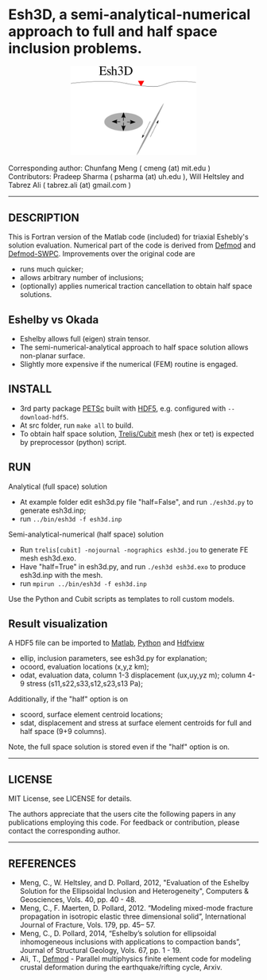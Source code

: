 # Esh3D, a semi-analytical-numerical approach to full and half space inclusion problems.
<p align="center">
<img src="https://github.com/Chunfang/Esh3D/blob/master/Esh3D.png" height="50%" width="50%">
</p>

Corresponding author: Chunfang Meng ( cmeng (at) mit.edu )  
Contributors: Pradeep Sharma ( psharma (at) uh.edu ), Will Heltsley and Tabrez Ali ( tabrez.ali (at) gmail.com )

* * *

## DESCRIPTION
This is Fortran version of the Matlab code (included) for triaxial Eshebly's solution evaluation. Numerical part of the code is derived from [Defmod](https://bitbucket.org/stali/defmod/wiki/Home) and [Defmod-SWPC](https://github.com/Chunfang/defmod-swpc). Improvements over the original code are  

* runs much quicker;  
* allows arbitrary number of inclusions;   
* (optionally) applies numerical traction cancellation to obtain half space solutions.  

## Eshelby vs Okada  
* Eshelby allows full (eigen) strain tensor.
* The semi-numerical-analytical approach to half space solution allows non-planar surface. 
* Slightly more expensive if the numerical (FEM) routine is engaged. 

## INSTALL 
* 3rd party package [PETSc](https://www.mcs.anl.gov/petsc) built with [HDF5](https://support.hdfgroup.org/HDF5), e.g. configured with `--download-hdf5`.
* At src folder, run `make all` to build.
* To obtain half space solution, [Trelis/Cubit](https://cubit.sandia.gov) mesh (hex or tet) is expected by preprocessor (python) script. 

## RUN
Analytical (full space) solution  

* At example folder edit esh3d.py file "half=False", and run `./esh3d.py` to generate esh3d.inp;  
* run `../bin/esh3d -f esh3d.inp`  

Semi-analytical-numerical (half space) solution  

* Run `trelis[cubit] -nojournal -nographics esh3d.jou` to generate FE mesh esh3d.exo.  
* Have "half=True" in esh3d.py, and run `./esh3d esh3d.exo` to produce esh3d.inp with the mesh.  
* run `mpirun ../bin/esh3d -f esh3d.inp`  

Use the Python and Cubit scripts as templates to roll custom models.

## Result visualization  
A HDF5 file can be imported to [Matlab](https://www.mathworks.com/help/matlab/high-level-functions.html), [Python](https://www.h5py.org/) and [Hdfview](https://support.hdfgroup.org/products/java/hdfview)  

* ellip, inclusion parameters, see esh3d.py for explanation; 
* ocoord, evaluation locations (x,y,z km); 
* odat, evaluation data, column 1-3 displacement (ux,uy,yz m); column 4-9 stress (s11,s22,s33,s12,s23,s13 Pa); 

Additionally, if the "half" option is on  

* scoord, surface element centroid locations;
* sdat, displacement and stress at surface element centroids for full and half space (9+9 columns).

Note, the full space solution is stored even if the "half" option is on. 

* * *

## LICENSE
MIT License, see LICENSE for details.

The authors appreciate that the users cite the following papers in any publications employing this code. For feedback or contribution, please contact the corresponding author. 

* * *

## REFERENCES
* Meng, C., W. Heltsley, and D. Pollard, 2012, "Evaluation of the Eshelby Solution for the Ellipsoidal Inclusion and Heterogeneity", Computers & Geosciences, Vols. 40, pp. 40 - 48.  
* Meng, C., F. Maerten, D. Pollard, 2012. “Modeling mixed-mode fracture propagation in isotropic elastic three dimensional solid”, International Journal of Fracture, Vols. 179, pp. 45– 57.  
* Meng, C., D. Pollard, 2014, “Eshelby’s solution for ellipsoidal inhomogeneous inclusions with applications to compaction bands”, Journal of Structural Geology, Vols. 67, pp. 1 - 19.  
* Ali, T., [Defmod](https://bitbucket.org/stali/defmod) - Parallel multiphysics finite element code for modeling crustal deformation during the earthquake/rifting cycle, Arxiv.
